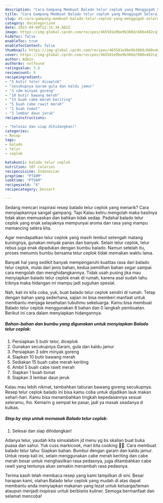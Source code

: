 ```yaml
---
description: "Cara Gampang Membuat Balado telur ceplok yang Menggugah Selera, Buat Buka Puasa Sempurna"
title: "Cara Gampang Membuat Balado telur ceplok yang Menggugah Selera, Buat Buka Puasa Sempurna"
slug: 45-cara-gampang-membuat-balado-telur-ceplok-yang-menggugah-selera-buat-buka-puasa-sempurna
category: Uncategorized
date: 2023-04-09T12:15:34.662Z
image: https://img-global.cpcdn.com/recipes/465581e9be9b308d/680x482cq70/balado-telur-ceplok-foto-resep-utama.jpg
hideToc: false
enableToc: true
enableTocContent: false
thumbnail: https://img-global.cpcdn.com/recipes/465581e9be9b308d/680x482cq70/balado-telur-ceplok-foto-resep-utama.jpg
cover: https://img-global.cpcdn.com/recipes/465581e9be9b308d/680x482cq70/balado-telur-ceplok-foto-resep-utama.jpg
author: Admin
authorAv: notfound
ratingvalue: 3.6
reviewcount: 9
recipeingredient:
- "5 butir telor diceplok"
- "secukupnya Garam gula dan kaldu jamur"
- "3 sdm minyak goreng"
- "10 butir bawang merah"
- "15 buah cabe merah keriting"
- "5 buah cabe rawit merah"
- "1 buah tomat"
- "3 lembar daun jeruk"
recipeinstructions:

- "Selesai dan siap dihidangkan!"
categories:
- Resep
tags:
- balado
- telur
- ceplok

katakunci: balado telur ceplok 
nutrition: 107 calories
recipecuisine: Indonesian
preptime: "PT40M"
cooktime: "PT56M"
recipeyield: "4"
recipecategory: Dessert

---
```



Sedang mencari inspirasi resep balado telur ceplok yang menarik? Cara menyiapkannya sangat gampang. Tapi Kalau keliru mengolah maka hasilnya tidak akan memuaskan dan bahkan tidak sedap. Padahal balado telur ceplok yang enak selayaknya mempunyai aroma dan rasa yang mampu memancing selera kita.


Agar mendapatkan telur ceplok yang masih lembut setengah matang kuningnya, gunakan minyak panas dan banyak. Selain telur ceplok, telur rebus juga enak dipadukan dengan bumbu balado. Namun setelah itu, proses menumis bumbu bersama telur ceplok tidak memakan waktu lama.

Banyak hal yang sedikit banyak mempengaruhi kualitas rasa dari balado telur ceplok, mulai dari jenis bahan, kedua pemilihan bahan segar sampai cara mengolah dan menghidangkannya. Tidak usah pusing jika mau menyiapkan balado telur ceplok enak di rumah, karena asal sudah tahu triknya maka hidangan ini mampu jadi suguhan spesial.


Nah, kali ini kita coba, yuk, buat balado telur ceplok sendiri di rumah. Tetap dengan bahan yang sederhana, sajian ini bisa memberi manfaat untuk membantu menjaga kesehatan tubuhmu sekeluarga. Kamu bisa membuat Balado telur ceplok menggunakan 8 bahan dan 0 langkah pembuatan. Berikut ini cara dalam menyiapkan hidangannya.

<!--inarticleads1-->

##### Bahan-bahan dan bumbu yang digunakan untuk menyiapkan Balado telur ceplok:

1. Persiapkan 5 butir telor, diceplok
1. Gunakan secukupnya Garam, gula dan kaldu jamur
1. Persiapkan 3 sdm minyak goreng
1. Siapkan 10 butir bawang merah
1. Sediakan 15 buah cabe merah keriting
1. Ambil 5 buah cabe rawit merah
1. Siapkan 1 buah tomat
1. Siapkan 3 lembar daun jeruk


Kalau mau lebih nikmat, tambahkan taburan bawang goreng secukupnya. Resep telur ceplok balado ini bisa kamu coba untuk dijadikan lauk makan sehari-hari. Kamu bisa menambahkan tingkah kepedasannya sesuai seleramu, lho. Kemarin g sempat ke pasar, jadi ya masak seadanya d kulkas. 

<!--inarticleads2-->

##### Step by step untuk memasak Balado telur ceplok:


1. Selesai dan siap dihidangkan!

Adanya telur, yaudah kita simsalabim jd menu yg bs skalian buat buka puasa dan sahur. Yuk cuss markicook, mari kita cooking 🔪🔪. Cara membuat balado telur tahu: Siapkan bahan. Bumbui dengan garam dan kaldu jamur. Untuk resep kali ini, selain menggunakan cabe merah keriting dan cabe merah besar untuk menghasilkan rasa pedasnya, juga ditambahkan cabe rawit yang tentunya akan semakin menambah rasa pedasnya. 

Terima kasih telah membaca resep yang kami tampilkan di sini. Besar harapan kami, olahan Balado telur ceplok yang mudah di atas dapat membantu anda menyiapkan makanan yang lezat untuk keluarga/teman ataupun menjadi inspirasi untuk berbisnis kuliner. Semoga bermanfaat dan selamat mencoba!
